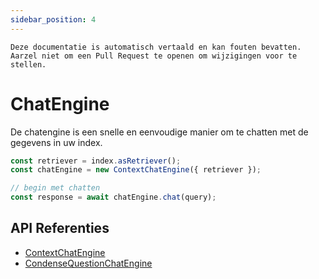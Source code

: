 ```yaml
---
sidebar_position: 4
---
```


`Deze documentatie is automatisch vertaald en kan fouten bevatten. Aarzel niet om een Pull Request te openen om wijzigingen voor te stellen.`

# ChatEngine

De chatengine is een snelle en eenvoudige manier om te chatten met de gegevens in uw index.

```typescript
const retriever = index.asRetriever();
const chatEngine = new ContextChatEngine({ retriever });

// begin met chatten
const response = await chatEngine.chat(query);
```

## API Referenties

- [ContextChatEngine](../../api/classes/ContextChatEngine.md)
- [CondenseQuestionChatEngine](../../api/classes/ContextChatEngine.md)
